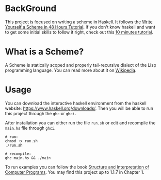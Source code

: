 # BackGround

This project is focused on writing a scheme in Haskell. It follows the [Write Yourself a Scheme in 48 Hours Tutorial](https://en.wikibooks.org/wiki/Write_Yourself_a_Scheme_in_48_Hours). If you don't know haskell and want to get some initial skills to follow it right, check out this [10 minutes tutorial](https://wiki.haskell.org/Learn_Haskell_in_10_minutes).

# What is a Scheme?

A Scheme is statically scoped and properly tail-recursive dialect of the Lisp programming language.
You can read more about it on [Wikipedia](https://en.wikipedia.org/wiki/Scheme_(programming_language)).
# Usage

You can download the interactive haskell environment from the haskell website: https://www.haskell.org/downloads/. Then you will be able to run this project through the `ghc` or `ghci`.

After installation you can either run the file `run.sh` or edit and recompile the `main.hs` file through `ghci`.

```
# run:
chmod +x run.sh
./run.sh

# recompile:
ghc main.hs && ./main
```



To run examples you can follow the book [Structure and Interpretation of Computer Programs](https://mitpress.mit.edu/sites/default/files/sicp/full-text/book/book.html).
You may find this project up to 1.1.7 in Chapter 1.